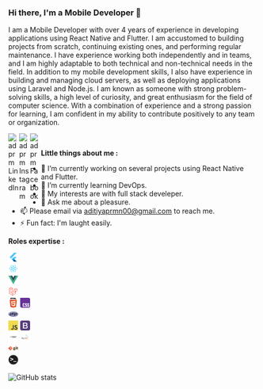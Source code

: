 ### Hi there, I'm a Mobile Developer 👋	
<!--	![Profile views](https://gpvc.arturio.dev/adprm) -->


I am a Mobile Developer with over 4 years of experience in developing applications using React Native and Flutter. I am accustomed to building projects from scratch, continuing existing ones, and performing regular maintenance. I have experience working both independently and in teams, and I am highly adaptable to both technical and non-technical needs in the field.
In addition to my mobile development skills, I also have experience in building and managing cloud servers, as well as deploying applications using Laravel and Node.js.
I am known as someone with strong problem-solving skills, a high level of curiosity, and great enthusiasm for the field of computer science. With a combination of experience and a strong passion for learning, I am confident in my ability to contribute positively to any team or organization.

<a href="https://www.linkedin.com/in/aditiyaprmn/">	
  <img align="left" alt="adprm LinkedIn" width="22px" src="https://cdn.jsdelivr.net/npm/simple-icons@v3/icons/linkedin.svg" />	
</a>	
<a href="https://www.instagram.com/adprm_/">	
  <img align="left" alt="adprm Instagram" width="22px" src="https://cdn.jsdelivr.net/npm/simple-icons@v3/icons/instagram.svg" />	
</a>	
<a href="https://facebook.com/aditiya.permanaa.3/">	
  <img align="left" alt="adprm Facebook" width="22px" src="https://cdn.jsdelivr.net/npm/simple-icons@v3/icons/facebook.svg" />	
</a>	
<br />	

**Little things about me :**	


- 🔭 I’m currently working on several projects using React Native and Flutter.	
- 🌱 I’m currently learning DevOps.	
- 🤔 My interests are with full stack develeper.	
- 💬 Ask me about a pleasure.	
- 📫 Please email via aditiyaprmn00@gmail.com to reach me.	
- ⚡ Fun fact: I'm laught easily.	

**Roles expertise :**	

<code><img height="20" src="https://raw.githubusercontent.com/github/explore/80688e429a7d4ef2fca1e82350fe8e3517d3494d/topics/flutter/flutter.png"></code>	
<code><img height="20" src="https://raw.githubusercontent.com/github/explore/80688e429a7d4ef2fca1e82350fe8e3517d3494d/topics/react/react.png"></code>	
<code><img height="20" src="https://raw.githubusercontent.com/github/explore/80688e429a7d4ef2fca1e82350fe8e3517d3494d/topics/vue/vue.png"></code>	
<code><img height="20" src="https://raw.githubusercontent.com/github/explore/80688e429a7d4ef2fca1e82350fe8e3517d3494d/topics/laravel/laravel.png"></code>	
<code><img height="20" src="https://raw.githubusercontent.com/github/explore/80688e429a7d4ef2fca1e82350fe8e3517d3494d/topics/html/html.png"></code>	
<code><img height="20" src="https://raw.githubusercontent.com/github/explore/80688e429a7d4ef2fca1e82350fe8e3517d3494d/topics/css/css.png"></code>	
<code><img height="20" src="https://raw.githubusercontent.com/github/explore/80688e429a7d4ef2fca1e82350fe8e3517d3494d/topics/php/php.png"></code>	
<code><img height="20" src="https://raw.githubusercontent.com/github/explore/80688e429a7d4ef2fca1e82350fe8e3517d3494d/topics/javascript/javascript.png"></code>	
<code><img height="20" src="https://raw.githubusercontent.com/github/explore/80688e429a7d4ef2fca1e82350fe8e3517d3494d/topics/bootstrap/bootstrap.png"></code>	
<code><img height="20" src="https://raw.githubusercontent.com/github/explore/80688e429a7d4ef2fca1e82350fe8e3517d3494d/topics/jquery/jquery.png"></code>	
<code><img height="20" src="https://raw.githubusercontent.com/github/explore/80688e429a7d4ef2fca1e82350fe8e3517d3494d/topics/mysql/mysql.png"></code>	
<code><img height="20" src="https://raw.githubusercontent.com/github/explore/80688e429a7d4ef2fca1e82350fe8e3517d3494d/topics/git/git.png"></code>	
<code><img height="20" src="https://raw.githubusercontent.com/github/explore/80688e429a7d4ef2fca1e82350fe8e3517d3494d/topics/terminal/terminal.png"></code>	

![GitHub stats](https://github-readme-stats.vercel.app/api?username=adprm&show_icons=true)	

<!--	
**adprm/adprm** is a ✨ _special_ ✨ repository because its `README.md` (this file) appears on your GitHub profile.	
Here are some ideas to get you started:	
- 🔭 I’m currently working on ...	
- 🌱 I’m currently learning ...	
- 👯 I’m looking to collaborate on ...	
- 🤔 I’m looking for help with ...	
- 💬 Ask me about ...	
- 📫 How to reach me: ...	
- 😄 Pronouns: ...	
- ⚡ Fun fact: ...	
-->
